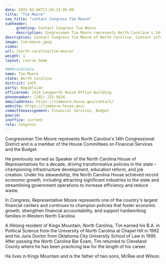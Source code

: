 ```yaml
---
date: 2025-02-04T11:54:12-05:00
title: "Tim Moore"
seo_title: "contact Congress Tim Moore"
subheader:
     greeting: Contact Congress Tim Moore
     description: Congressman Tim Moore represents North Carolina's 14th Congressional District and is a member of the House Committees on Financial Services and the Budget.
description: Contact Congress Tim Moore of North Carolina. Contact information for Tim Moore includes email address, phone number, and mailing address.
image: tim-moore.jpeg
video:
url: /north-carolina/tim-moore/
weight: 1
layout: course_home

####candidate
name: Tim Moore
state: North Carolina
district: 14th
party: Republican
officeroom: 1424 Longworth House Office Building
phonenumber: (202) 225-5634
emailaddress: https://timmoore.house.gov/contact/
website: https://timmoore.house.gov/
committeeassignment: Financial Services, Budget
powrid: 
inoffice: current
role: Congress
---
```

Congressman Tim Moore represents North Carolina's 14th Congressional District and is a member of the House Committees on Financial Services and the Budget. 

He previously served as Speaker of the North Carolina House of Representatives for a decade, driving transformative policies in the state – championing infrastructure development, education reform, and job creation. Under his stewardship, the North Carolina House achieved record economic growth, including attracting significant industries to the state and streamlining government operations to increase efficiency and reduce waste.

In Congress, Representative Moore represents one of the country's largest financial centers and continues to champion policies that foster economic growth, strengthen financial accountability, and support hardworking families in Western North Carolina. 

A lifelong resident of Kings Mountain, North Carolina, Tim earned his B.A. in Political Science from the University of North Carolina at Chapel Hill in 1992 and his Juris Doctor from Oklahoma City University School of Law in 1995. After passing the North Carolina Bar Exam, Tim returned to Cleveland County where he has been practicing law for the length of his career.

He lives in Kings Mountain and is the father of two sons, McRae and Wilson.
